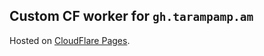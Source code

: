 ## Custom CF worker for `gh.tarampamp.am`

Hosted on [CloudFlare Pages](https://pages.cloudflare.com/).

